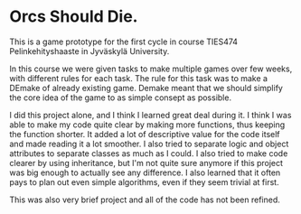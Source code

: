 # Orcs Should Die.
This is a game prototype for the first cycle in course TIES474 Pelinkehityshaaste in Jyväskylä University.

In this course we were given tasks to make multiple games over few weeks, with different rules for each task. The rule for this task was to make a DEmake of already existing game. Demake meant that we should simplify the core idea of the game to as simple consept as possible.

I did this project alone, and I think I learned great deal during it. I think I was able to make my code quite clear by making more functions, thus keeping the function shorter. It added a lot of descriptive value for the code itself and made reading it a lot smoother. I also tried to separate logic and object attributes to separate classes as much as I could. I also tried to make code clearer by using inheritance, but I'm not quite sure anymore if this project was big enough to actually see any difference. I also learned that it often pays to plan out even simple algorithms, even if they seem trivial at first.

This was also very brief project and all of the code has not been refined.
